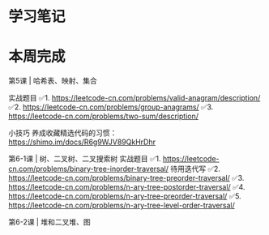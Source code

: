 # 学习笔记

# 本周完成

第5课 | 哈希表、映射、集合

实战题目
✅1. https://leetcode-cn.com/problems/valid-anagram/description/ 
✅2. https://leetcode-cn.com/problems/group-anagrams/ 
✅3. https://leetcode-cn.com/problems/two-sum/description/ 

小技巧 
养成收藏精选代码的习惯：https://shimo.im/docs/R6g9WJV89QkHrDhr

第6-1课 | 树、二叉树、二叉搜索树
实战题目
✅1. https://leetcode-cn.com/problems/binary-tree-inorder-traversal/ 待用迭代写
✅2. https://leetcode-cn.com/problems/binary-tree-preorder-traversal/ 
✅3. https://leetcode-cn.com/problems/n-ary-tree-postorder-traversal/ 
✅4. https://leetcode-cn.com/problems/n-ary-tree-preorder-traversal/
✅5. https://leetcode-cn.com/problems/n-ary-tree-level-order-traversal/

第6-2课 | 堆和二叉堆、图